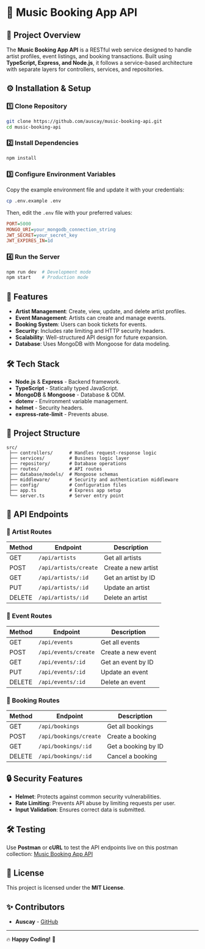 
# 🎵 Music Booking App API

## 📌 Project Overview
The **Music Booking App API** is a RESTful web service designed to handle artist profiles, event listings, and booking transactions. Built using **TypeScript, Express, and Node.js**, it follows a service-based architecture with separate layers for controllers, services, and repositories.

## ⚙️ Installation & Setup
### 1️⃣ Clone Repository
```bash
git clone https://github.com/auscay/music-booking-api.git
cd music-booking-api
```

### 2️⃣ Install Dependencies
```bash
npm install
```

### 3️⃣ Configure Environment Variables
Copy the example environment file and update it with your credentials:
```bash
cp .env.example .env
```
Then, edit the `.env` file with your preferred values:
```ini
PORT=5000
MONGO_URI=your_mongodb_connection_string
JWT_SECRET=your_secret_key
JWT_EXPIRES_IN=1d
```

### 4️⃣ Run the Server
```bash
npm run dev  # Development mode
npm start    # Production mode
```

## 🚀 Features
- **Artist Management**: Create, view, update, and delete artist profiles.
- **Event Management**: Artists can create and manage events.
- **Booking System**: Users can book tickets for events.
- **Security**: Includes rate limiting and HTTP security headers.
- **Scalability**: Well-structured API design for future expansion.
- **Database**: Uses MongoDB with Mongoose for data modeling.

## 🛠️ Tech Stack
- **Node.js** & **Express** - Backend framework.
- **TypeScript** - Statically typed JavaScript.
- **MongoDB** & **Mongoose** - Database & ODM.
- **dotenv** - Environment variable management.
- **helmet** - Security headers.
- **express-rate-limit** - Prevents abuse.

## 📂 Project Structure
```
src/
 ├── controllers/      # Handles request-response logic
 ├── services/         # Business logic layer
 ├── repository/       # Database operations
 ├── routes/           # API routes
 ├── database/models/  # Mongoose schemas
 ├── middleware/       # Security and authentication middleware
 ├── config/           # Configuration files
 ├── app.ts            # Express app setup
 └── server.ts         # Server entry point
```

## 📖 API Endpoints

### **🎤 Artist Routes**
| Method | Endpoint         | Description |
|--------|-----------------|-------------|
| GET    | `/api/artists`  | Get all artists |
| POST   | `/api/artists/create` | Create a new artist |
| GET    | `/api/artists/:id` | Get an artist by ID |
| PUT    | `/api/artists/:id` | Update an artist |
| DELETE | `/api/artists/:id` | Delete an artist |

### **🎫 Event Routes**
| Method | Endpoint         | Description |
|--------|-----------------|-------------|
| GET    | `/api/events`  | Get all events |
| POST   | `/api/events/create` | Create a new event |
| GET    | `/api/events/:id` | Get an event by ID |
| PUT    | `/api/events/:id` | Update an event |
| DELETE | `/api/events/:id` | Delete an event |

### **📅 Booking Routes**
| Method | Endpoint         | Description |
|--------|-----------------|-------------|
| GET    | `/api/bookings`  | Get all bookings |
| POST   | `/api/bookings/create` | Create a booking |
| GET    | `/api/bookings/:id` | Get a booking by ID |
| DELETE | `/api/bookings/:id` | Cancel a booking |

## 🔒 Security Features
- **Helmet**: Protects against common security vulnerabilities.
- **Rate Limiting**: Prevents API abuse by limiting requests per user.
- **Input Validation**: Ensures correct data is submitted.

## 🛠️ Testing
Use **Postman** or **cURL** to test the API endpoints live on this postman collection: [Music Booking App API](https://documenter.getpostman.com/view/28440801/2sB2cSgiHA)

## 📜 License
This project is licensed under the **MIT License**.

## ✨ Contributors
- **Auscay** - [GitHub](https://github.com/auscay)

---
🔥 **Happy Coding!** 🚀
```
